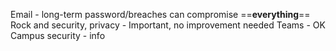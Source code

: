 Email - long-term password/breaches can compromise ==**everything**==
Rock and security, privacy - Important, no improvement needed
Teams - OK
Campus security - info